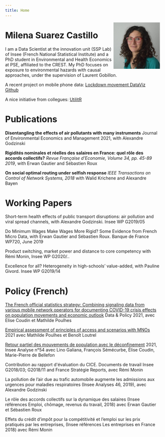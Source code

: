 ```yaml
---
title: Home
---
```


[<img src="image/picx.jpg" style="max-width:30%;min-width:100px;float:right;" alt="Github repo" />](https://github.com/milena-git)

# Milena Suarez Castillo

I am a Data Scientist at the innovation unit (SSP Lab) of Insee (French National Statistical Institute) and a PhD student in Environmental and Health Economics at PSE, affiliated to the CREST. My PhD focuses on exposure to environmental hazards with causal approaches, under the supervision of Laurent Gobillon.

A recent project on mobile phone data:
[Lockdown movement DataViz](https://inseefrlab.github.io/lockdown-maps-R/outflows_EN.html)
[Github](https://github.com/InseeFrLab/lockdown-maps-R)

A nice initiative from collegues: [UtilitR](https://www.book.utilitr.org/)

# Publications
**Disentangling the effects of air pollutants with many instruments**
Journal of Environmental Economics and Management 2021, with Alexandre Godzinski  

**Rigidités nominales et réelles des salaires en France: quel rôle des accords collectifs?** _Revue Française d'Economie, Volume 34, pp. 45-89 2019_, with Erwan Gautier and Sébastien Roux  

**On social optimal routing under selfish response** _IEEE Transactions on Control of Network Systems, 2018_ with Walid Krichene and Alexandre Bayen  

# Working Papers

Short-term health effects of public transport disruptions: air pollution and viral spread channels, with Alexandre Godzinski. Insee WP G2019/05

Do Minimum Wages Make Wages More Rigid? Some Evidence from French Micro Data, with Erwan Gautier and Sébastien Roux. Banque de France WP720, June 2019

Product switching, market power and distance to core competency with Rémi Monin, Insee WP G2020/..

Excellence for all? Heterogeneity in high-schools’ value-added, with Pauline Givord. Insee WP G2019/14

# Policy (French)

[The French official statistics strategy: Combining signaling data from various mobile network operators for documenting COVID-19 crisis effects on population movements and economic outlook](https://www.cambridge.org/core/journals/data-and-policy/article/french-official-statistics-strategy-combining-signaling-data-from-various-mobile-network-operators-for-documenting-covid19-crisis-effects-on-population-movements-and-economic-outlook/DBE5680E9B48AD780F11495D7255E91C) Data & Policy 2021, avec Elise Coudin et Mathilde Poulhes

[Empirical assessment of principles of access and scenarios with MNOs](https://ec.europa.eu/eurostat/cros/system/files/wpi_deliverable_i7_some_experimental_results_with_mobile_network_data_2021_01_31_final.pdf) 2021 avec Mathilde Poulhes et Benoît Loutrel

[Retour partiel des mouvements de population avec le déconfinement](https://www.insee.fr/fr/statistiques/4635407#documentation) 2021, Insee Analyse n°54 avec Lino Galiana, François Sémécurbe, Élise Coudin, Marie-Pierre de Bellefon 

Contribution au rapport d'évaluation du CICE. Documents de travail Insee G2018/03; G2018/11 and France Stratégie Reports, avec Rémi Monin

La pollution de l’air due au trafic automobile augmente les admissions aux urgences pour maladies respiratoires (Insee Analyses 46, 2019), avec Alexandre Godzinski

Le rôle des accords collectifs sur la dynamique des salaires (Insee références Emploi, chômage, revenus du travail, 2018) avec Erwan Gautier et Sébastien Roux

Effets du crédit d’impôt pour la compétitivité et l’emploi sur les prix
pratiqués par les entreprises, (Insee références Les entreprises en France 2018) avec Rémi Monin



